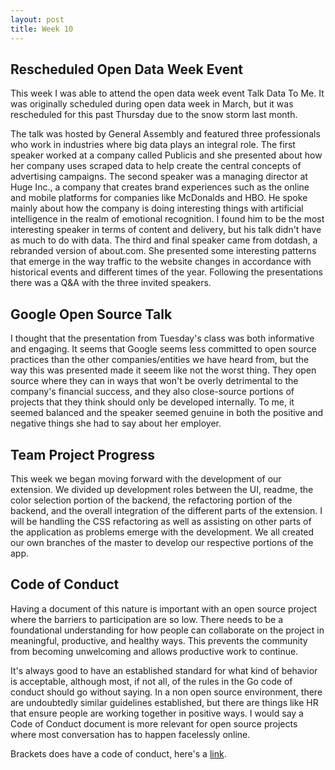 ```yaml
---
layout: post
title: Week 10
---
```


## Rescheduled Open Data Week Event

This week I was able to attend the open data week event Talk Data To Me. It was originally scheduled during open data week in March, but it was rescheduled for this past Thursday due to the snow storm last month.

The talk was hosted by General Assembly and featured three professionals who work in industries where big data plays an integral role. The first speaker worked at a company called Publicis and she presented about how her company uses scraped data to help create the central concepts of advertising campaigns. The second speaker was a managing director at Huge Inc., a company that creates brand experiences such as the online and mobile platforms for companies like McDonalds and HBO. He spoke mainly about how the company is doing interesting things with artificial intelligence in the realm of emotional recognition. I found him to be the most interesting speaker in terms of content and delivery, but his talk didn't have as much to do with data. The third and final speaker came from dotdash, a rebranded version of about.com. She presented some interesting patterns that emerge in the way traffic to the website changes in accordance with historical events and different times of the year. Following the presentations there was a Q&A with the three invited speakers.

## Google Open Source Talk

I thought that the presentation from Tuesday's class was both informative and engaging. It seems that Google seems less committed to open source practices than the other companies/entities we have heard from, but the way this was presented made it seeem like not the worst thing. They open source where they can in ways that won't be overly detrimental to the company's financial success, and they also close-source portions of projects that they think should only be developed internally. To me, it seemed balanced and the speaker seemed genuine in both the positive and negative things she had to say about her employer.

## Team Project Progress

This week we began moving forward with the development of our extension. We divided up development roles between the UI, readme, the color selection portion of the backend, the refactoring portion of the backend, and the overall integration of the different parts of the extension. I will be handling the CSS refactoring as well as assisting on other parts of the application as problems emerge with the development. We all created our own branches of the master to develop our respective portions of the app.


## Code of Conduct

Having a document of this nature is important with an open source project where the barriers to participation are so low. There needs to be a foundational understanding for how people can collaborate on the project in meaningful, productive, and healthy ways. This prevents the community from becoming unwelcoming and allows productive work to continue.

It's always good to have an established standard for what kind of behavior is acceptable, although most, if not all, of the rules in the Go code of conduct should go without saying. In a non open source environment, there are undoubtedly similar guidelines established, but there are things like HR that ensure people are working together in positive ways. I would say a Code of Conduct document is more relevant for open source projects where most conversation has to happen facelessly online.

Brackets does have a code of conduct, here's a [link](https://github.com/adobe/brackets/blob/master/CODE_OF_CONDUCT.md).
